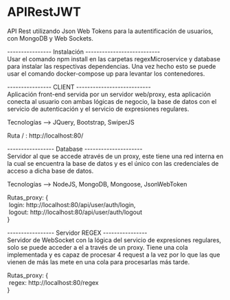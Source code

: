 # APIRestJWT
API Rest utilizando Json Web Tokens para la autentificación de usuarios, con MongoDB y Web Sockets.

---------------- Instalación ---------------------------<br/>
Usar el comando npm install en las carpetas regexMicroservice y database para instalar las respectivas dependencias. Una vez hecho esto se puede usar el comando docker-compose up para levantar los contenedores. 

---------------- CLIENT ---------------------------<br/>
Aplicación front-end servida por un servidor web/proxy, esta aplicación conecta al usuario con ambas lógicas de negocio, la base de datos con el servicio de autenticación y el servicio de expresiones regulares.

Tecnologías --> JQuery, Bootstrap, SwiperJS

Ruta / : http://localhost:80/

----------------- Database ---------------------<br/>
Servidor al que se accede através de un proxy, este tiene una red interna en la cual se encuentra la base de datos y es el único con las credenciales de acceso a dicha base de datos. 

Tecnologías --> NodeJS, MongoDB, Mongoose, JsonWebToken

Rutas_proxy: {<br/>
    &nbsp;login: http://localhost:80/api/user/auth/login,<br/>
    &nbsp;logout: http://localhost:80/api/user/auth/logout<br/>
}

----------------- Servidor REGEX ----------------<br/>
Servidor de WebSocket con la lógica del servicio de expresiones regulares, solo se puede acceder a el a través de un proxy. Tiene una cola implementada y es capaz de procesar 4 request a la vez por lo que las que vienen de más las mete en una cola para procesarlas más tarde.

Rutas_proxy: {<br/>
    &nbsp;regex: http://localhost:80/regex<br/>
}
